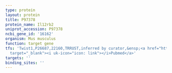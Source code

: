 ```yaml
---
type: protein
layout: protein
title: P97378
protein_name: Il12rb2
uniprot_accession: P97378
ncbi_gene_id: '16162'
organism: Mus musculus
function: target gene
tfs: 'Twist1,P26687,22160,TRRUST,inferred by curator,&ensp;<a href="https://www.ncbi.nlm.nih.gov/pubmed/?term=22685315%5Buid%5D"
  target="_blank"><i uk-icon="icon: link"></i>Pubmed</a>'
targets: ''
binding_sites: ''
---
```

